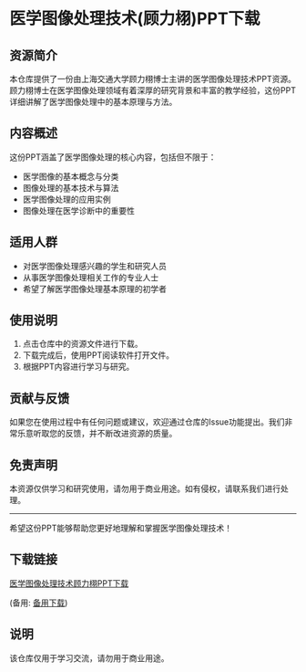 # 医学图像处理技术(顾力栩)PPT下载

## 资源简介

本仓库提供了一份由上海交通大学顾力栩博士主讲的医学图像处理技术PPT资源。顾力栩博士在医学图像处理领域有着深厚的研究背景和丰富的教学经验，这份PPT详细讲解了医学图像处理中的基本原理与方法。

## 内容概述

这份PPT涵盖了医学图像处理的核心内容，包括但不限于：

- 医学图像的基本概念与分类
- 图像处理的基本技术与算法
- 医学图像处理的应用实例
- 图像处理在医学诊断中的重要性

## 适用人群

- 对医学图像处理感兴趣的学生和研究人员
- 从事医学图像处理相关工作的专业人士
- 希望了解医学图像处理基本原理的初学者

## 使用说明

1. 点击仓库中的资源文件进行下载。
2. 下载完成后，使用PPT阅读软件打开文件。
3. 根据PPT内容进行学习与研究。

## 贡献与反馈

如果您在使用过程中有任何问题或建议，欢迎通过仓库的Issue功能提出。我们非常乐意听取您的反馈，并不断改进资源的质量。

## 免责声明

本资源仅供学习和研究使用，请勿用于商业用途。如有侵权，请联系我们进行处理。

---

希望这份PPT能够帮助您更好地理解和掌握医学图像处理技术！

## 下载链接
[医学图像处理技术顾力栩PPT下载](https://pan.quark.cn/s/0705febf53de) 

(备用: [备用下载](https://pan.baidu.com/s/1KLTaND6cZP5Ew4SRbJb3GQ?pwd=1234))

## 说明

该仓库仅用于学习交流，请勿用于商业用途。
